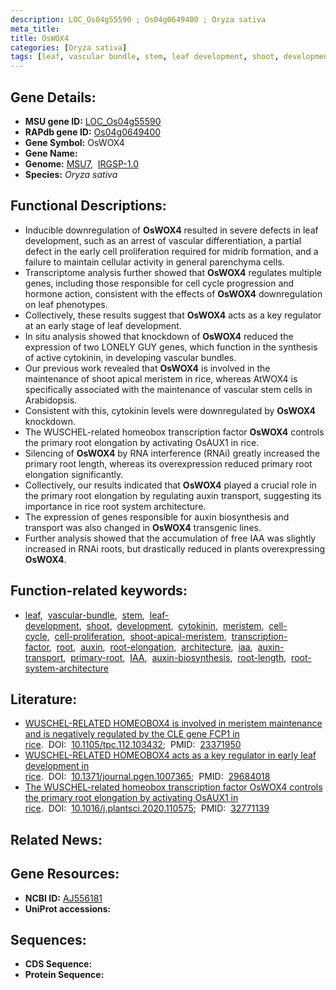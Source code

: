 ```yaml
---
description: LOC_Os04g55590 ; Os04g0649400 ; Oryza sativa
meta_title:
title: OsWOX4
categories: [Oryza sativa]
tags: [leaf, vascular bundle, stem, leaf development, shoot, development, cytokinin, meristem, cell cycle, cell proliferation, shoot apical meristem, transcription factor, root, auxin, root elongation, architecture, iaa, auxin transport, primary root, IAA, auxin biosynthesis, root length, root system architecture]
---
```


## Gene Details:
- **MSU gene ID:** [LOC_Os04g55590](http://rice.uga.edu/cgi-bin/ORF_infopage.cgi?orf=LOC_Os04g55590)  
- **RAPdb gene ID:** [Os04g0649400](https://rapdb.dna.affrc.go.jp/locus/?name=Os04g0649400)  
- **Gene Symbol:** OsWOX4
- **Gene Name:**
- **Genome:**  [MSU7](http://rice.uga.edu/),&nbsp;&nbsp;[IRGSP-1.0](https://rapdb.dna.affrc.go.jp/download/irgsp1.html)
- **Species:** *Oryza sativa*

## Functional Descriptions:
   - Inducible downregulation of **OsWOX4** resulted in severe defects in leaf development, such as an arrest of vascular differentiation, a partial defect in the early cell proliferation required for midrib formation, and a failure to maintain cellular activity in general parenchyma cells.
   - Transcriptome analysis further showed that **OsWOX4** regulates multiple genes, including those responsible for cell cycle progression and hormone action, consistent with the effects of **OsWOX4** downregulation on leaf phenotypes.
   - Collectively, these results suggest that **OsWOX4** acts as a key regulator at an early stage of leaf development.
   - In situ analysis showed that knockdown of **OsWOX4** reduced the expression of two LONELY GUY genes, which function in the synthesis of active cytokinin, in developing vascular bundles.
   - Our previous work revealed that **OsWOX4** is involved in the maintenance of shoot apical meristem in rice, whereas AtWOX4 is specifically associated with the maintenance of vascular stem cells in Arabidopsis.
   - Consistent with this, cytokinin levels were downregulated by **OsWOX4** knockdown.
   - The WUSCHEL-related homeobox transcription factor **OsWOX4** controls the primary root elongation by activating OsAUX1 in rice.
   - Silencing of **OsWOX4** by RNA interference (RNAi) greatly increased the primary root length, whereas its overexpression reduced primary root elongation significantly.
   - Collectively, our results indicated that **OsWOX4** played a crucial role in the primary root elongation by regulating auxin transport, suggesting its importance in rice root system architecture.
   - The expression of genes responsible for auxin biosynthesis and transport was also changed in **OsWOX4** transgenic lines.
   - Further analysis showed that the accumulation of free IAA was slightly increased in RNAi roots, but drastically reduced in plants overexpressing **OsWOX4**.

## Function-related keywords:
   - [leaf](/tags/leaf/),&nbsp;&nbsp;[vascular-bundle](/tags/vascular-bundle/),&nbsp;&nbsp;[stem](/tags/stem/),&nbsp;&nbsp;[leaf-development](/tags/leaf-development/),&nbsp;&nbsp;[shoot](/tags/shoot/),&nbsp;&nbsp;[development](/tags/development/),&nbsp;&nbsp;[cytokinin](/tags/cytokinin/),&nbsp;&nbsp;[meristem](/tags/meristem/),&nbsp;&nbsp;[cell-cycle](/tags/cell-cycle/),&nbsp;&nbsp;[cell-proliferation](/tags/cell-proliferation/),&nbsp;&nbsp;[shoot-apical-meristem](/tags/shoot-apical-meristem/),&nbsp;&nbsp;[transcription-factor](/tags/transcription-factor/),&nbsp;&nbsp;[root](/tags/root/),&nbsp;&nbsp;[auxin](/tags/auxin/),&nbsp;&nbsp;[root-elongation](/tags/root-elongation/),&nbsp;&nbsp;[architecture](/tags/architecture/),&nbsp;&nbsp;[iaa](/tags/iaa/),&nbsp;&nbsp;[auxin-transport](/tags/auxin-transport/),&nbsp;&nbsp;[primary-root](/tags/primary-root/),&nbsp;&nbsp;[IAA](/tags/IAA/),&nbsp;&nbsp;[auxin-biosynthesis](/tags/auxin-biosynthesis/),&nbsp;&nbsp;[root-length](/tags/root-length/),&nbsp;&nbsp;[root-system-architecture](/tags/root-system-architecture/)

## Literature:
   - [WUSCHEL-RELATED HOMEOBOX4 is involved in meristem maintenance and is negatively regulated by the CLE gene FCP1 in rice](https://www.doi.org/10.1105/tpc.112.103432).&nbsp;&nbsp;DOI:&nbsp;&nbsp;[10.1105/tpc.112.103432](https://www.doi.org/10.1105/tpc.112.103432);&nbsp;&nbsp;PMID:&nbsp;&nbsp;[23371950](https://pubmed.ncbi.nlm.nih.gov/23371950/)
   - [WUSCHEL-RELATED HOMEOBOX4 acts as a key regulator in early leaf development in rice](https://www.doi.org/10.1371/journal.pgen.1007365).&nbsp;&nbsp;DOI:&nbsp;&nbsp;[10.1371/journal.pgen.1007365](https://www.doi.org/10.1371/journal.pgen.1007365);&nbsp;&nbsp;PMID:&nbsp;&nbsp;[29684018](https://pubmed.ncbi.nlm.nih.gov/29684018/)
   - [The WUSCHEL-related homeobox transcription factor OsWOX4 controls the primary root elongation by activating OsAUX1 in rice](https://www.doi.org/10.1016/j.plantsci.2020.110575).&nbsp;&nbsp;DOI:&nbsp;&nbsp;[10.1016/j.plantsci.2020.110575](https://www.doi.org/10.1016/j.plantsci.2020.110575);&nbsp;&nbsp;PMID:&nbsp;&nbsp;[32771139](https://pubmed.ncbi.nlm.nih.gov/32771139/)

## Related News:

## Gene Resources:
- **NCBI ID:**  [AJ556181](http://www.ncbi.nlm.nih.gov/nuccore/AJ556181)
- **UniProt accessions:** [](https://www.uniprot.org/uniprotkb//entry)

## Sequences:
- **CDS Sequence:**
- **Protein Sequence:**
